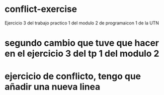 # conflict-exercise
Ejercicio 3 del trabajo practico 1 del modulo 2 de programaicon 1 de la UTN
# segundo cambio que tuve que hacer en el ejercicio 3 del tp 1 del modulo 2
# ejercicio de conflicto, tengo que añadir una nueva linea

